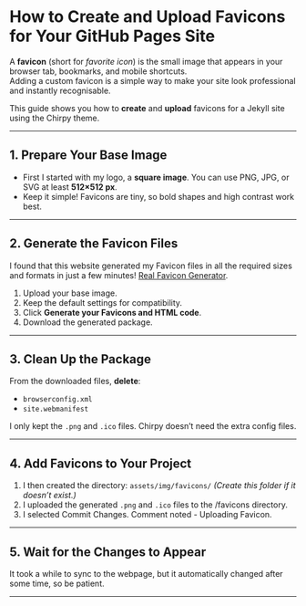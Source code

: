 # How to Create and Upload Favicons for Your GitHub Pages Site

A **favicon** (short for *favorite icon*) is the small image that appears in your browser tab, bookmarks, and mobile shortcuts.  
Adding a custom favicon is a simple way to make your site look professional and instantly recognisable.

This guide shows you how to **create** and **upload** favicons for a Jekyll site using the Chirpy theme.

---

## 1. Prepare Your Base Image
- First I started with my logo, a **square image**. You can use PNG, JPG, or SVG at least **512×512 px**.
- Keep it simple! Favicons are tiny, so bold shapes and high contrast work best.

---

## 2. Generate the Favicon Files
I found that this website generated my Favicon files in all the required sizes and formats in just a few minutes! [Real Favicon Generator](https://realfavicongenerator.net/).

1. Upload your base image.
2. Keep the default settings for compatibility.
3. Click **Generate your Favicons and HTML code**.
4. Download the generated package.

---

## 3. Clean Up the Package
From the downloaded files, **delete**:

- `browserconfig.xml`
- `site.webmanifest`

I only kept the `.png` and `.ico` files. Chirpy doesn’t need the extra config files.

---

## 4. Add Favicons to Your Project
1. I then created the directory: `assets/img/favicons/`
*(Create this folder if it doesn’t exist.)*
2. I uploaded the generated `.png` and `.ico` files to the /favicons directory.
3. I selected Commit Changes. Comment noted - Uploading Favicon.

---

## 5. Wait for the Changes to Appear
It took a while to sync to the webpage, but it automatically changed after some time, so be patient. 

---
